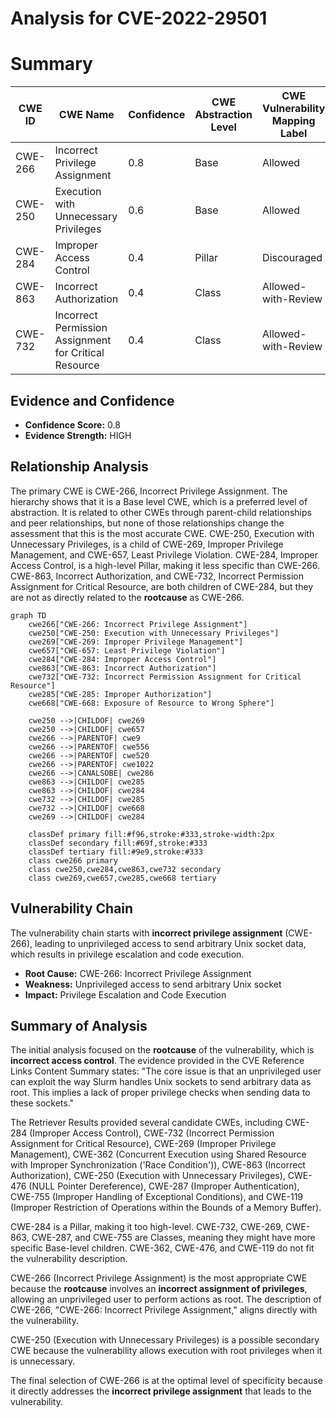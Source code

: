 # Analysis for CVE-2022-29501

# Summary
| CWE ID | CWE Name | Confidence | CWE Abstraction Level | CWE Vulnerability Mapping Label | CWE-Vulnerability Mapping Notes |
|---|---|---|---|---|---|
| CWE-266 | Incorrect Privilege Assignment | 0.8 | Base | Allowed | Primary CWE |
| CWE-250 | Execution with Unnecessary Privileges | 0.6 | Base | Allowed | Secondary Candidate |
| CWE-284 | Improper Access Control | 0.4 | Pillar | Discouraged | Secondary Candidate |
| CWE-863 | Incorrect Authorization | 0.4 | Class | Allowed-with-Review | Secondary Candidate |
| CWE-732 | Incorrect Permission Assignment for Critical Resource | 0.4 | Class | Allowed-with-Review | Secondary Candidate |

## Evidence and Confidence

*   **Confidence Score:** 0.8
*   **Evidence Strength:** HIGH

## Relationship Analysis
The primary CWE is CWE-266, Incorrect Privilege Assignment. The hierarchy shows that it is a Base level CWE, which is a preferred level of abstraction. It is related to other CWEs through parent-child relationships and peer relationships, but none of those relationships change the assessment that this is the most accurate CWE. CWE-250, Execution with Unnecessary Privileges, is a child of CWE-269, Improper Privilege Management, and CWE-657, Least Privilege Violation. CWE-284, Improper Access Control, is a high-level Pillar, making it less specific than CWE-266. CWE-863, Incorrect Authorization, and CWE-732, Incorrect Permission Assignment for Critical Resource, are both children of CWE-284, but they are not as directly related to the **rootcause** as CWE-266.

```mermaid
graph TD
    cwe266["CWE-266: Incorrect Privilege Assignment"]
    cwe250["CWE-250: Execution with Unnecessary Privileges"]
    cwe269["CWE-269: Improper Privilege Management"]
    cwe657["CWE-657: Least Privilege Violation"]
    cwe284["CWE-284: Improper Access Control"]
    cwe863["CWE-863: Incorrect Authorization"]
    cwe732["CWE-732: Incorrect Permission Assignment for Critical Resource"]
    cwe285["CWE-285: Improper Authorization"]
    cwe668["CWE-668: Exposure of Resource to Wrong Sphere"]

    cwe250 -->|CHILDOF| cwe269
    cwe250 -->|CHILDOF| cwe657
    cwe266 -->|PARENTOF| cwe9
    cwe266 -->|PARENTOF| cwe556
    cwe266 -->|PARENTOF| cwe520
    cwe266 -->|PARENTOF| cwe1022
    cwe266 -->|CANALSOBE| cwe286
    cwe863 -->|CHILDOF| cwe285
    cwe863 -->|CHILDOF| cwe284
    cwe732 -->|CHILDOF| cwe285
    cwe732 -->|CHILDOF| cwe668
    cwe269 -->|CHILDOF| cwe284

    classDef primary fill:#f96,stroke:#333,stroke-width:2px
    classDef secondary fill:#69f,stroke:#333
    classDef tertiary fill:#9e9,stroke:#333
    class cwe266 primary
    class cwe250,cwe284,cwe863,cwe732 secondary
    class cwe269,cwe657,cwe285,cwe668 tertiary
```

## Vulnerability Chain
The vulnerability chain starts with **incorrect privilege assignment** (CWE-266), leading to unprivileged access to send arbitrary Unix socket data, which results in privilege escalation and code execution.
  - **Root Cause:** CWE-266: Incorrect Privilege Assignment
  - **Weakness:** Unprivileged access to send arbitrary Unix socket
  - **Impact:** Privilege Escalation and Code Execution

## Summary of Analysis
The initial analysis focused on the **rootcause** of the vulnerability, which is **incorrect access control**. The evidence provided in the CVE Reference Links Content Summary states: "The core issue is that an unprivileged user can exploit the way Slurm handles Unix sockets to send arbitrary data as root. This implies a lack of proper privilege checks when sending data to these sockets."

The Retriever Results provided several candidate CWEs, including CWE-284 (Improper Access Control), CWE-732 (Incorrect Permission Assignment for Critical Resource), CWE-269 (Improper Privilege Management), CWE-362 (Concurrent Execution using Shared Resource with Improper Synchronization ('Race Condition')), CWE-863 (Incorrect Authorization), CWE-250 (Execution with Unnecessary Privileges), CWE-476 (NULL Pointer Dereference), CWE-287 (Improper Authentication), CWE-755 (Improper Handling of Exceptional Conditions), and CWE-119 (Improper Restriction of Operations within the Bounds of a Memory Buffer).

CWE-284 is a Pillar, making it too high-level. CWE-732, CWE-269, CWE-863, CWE-287, and CWE-755 are Classes, meaning they might have more specific Base-level children. CWE-362, CWE-476, and CWE-119 do not fit the vulnerability description.

CWE-266 (Incorrect Privilege Assignment) is the most appropriate CWE because the **rootcause** involves an **incorrect assignment of privileges**, allowing an unprivileged user to perform actions as root. The description of CWE-266, "CWE-266: Incorrect Privilege Assignment," aligns directly with the vulnerability.

CWE-250 (Execution with Unnecessary Privileges) is a possible secondary CWE because the vulnerability allows execution with root privileges when it is unnecessary.

The final selection of CWE-266 is at the optimal level of specificity because it directly addresses the **incorrect privilege assignment** that leads to the vulnerability.
